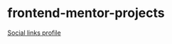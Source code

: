 # frontend-mentor-projects
[Social links profile](.https://edwinmiguel.github.io/frontend-mentor-projects/social-links-profile-main/)
